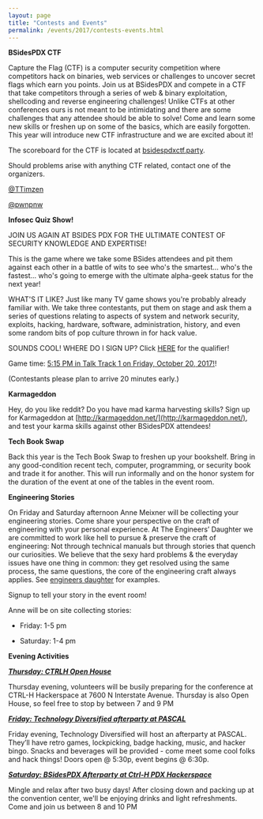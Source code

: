 ```yaml
---
layout: page
title: "Contests and Events"
permalink: /events/2017/contests-events.html
---
```


**BSidesPDX CTF**

Capture the Flag (CTF) is a computer security competition where competitors hack on binaries, web services or challenges to uncover secret flags which earn you points. Join us at BSidesPDX and compete in a CTF that take competitors through a series of web & binary exploitation, shellcoding and reverse engineering challenges! Unlike CTFs at other conferences ours is not meant to be intimidating and there are some challenges that any attendee should be able to solve! Come and learn some new skills or freshen up on some of the basics, which are easily forgotten. This year will introduce new CTF infrastructure and we are excited about it!

The scoreboard for the CTF is located at [bsidespdxctf.party](https://bsidespdxctf.party).

Should problems arise with anything CTF related, contact one of the organizers.

[@TTimzen](https://twitter.com/ttimzen)

[@pwnpnw](https://twitter.com/pwnpnw)

<a name="Quiz"></a>
**Infosec Quiz Show!**

JOIN US AGAIN AT BSIDES PDX FOR THE ULTIMATE CONTEST OF SECURITY KNOWLEDGE AND EXPERTISE!

This is the game where we take some BSides attendees and pit them against each other in a battle of wits to see who's the smartest... who's the fastest... who's going to emerge with the ultimate alpha-geek status for the next year!

WHAT'S IT LIKE?
Just like many TV game shows you're probably already familiar with.  We take three contestants, put them on stage and ask them a series of questions relating to aspects of system and network security, exploits, hacking, hardware, software, administration, history, and even some random bits of pop culture thrown in for hack value.

SOUNDS COOL! WHERE DO I SIGN UP?
Click [HERE](https://docs.google.com/forms/d/e/1FAIpQLScAQ12Ku5EBNwwx_jNJQk675MUw8w0CL0HXjZxQaQPlfOAr6w/viewform) for the qualifier!

Game time: [5:15 PM in Talk Track 1 on Friday, October 20, 2017!](https://bsidespdx.org/events/2017/schedule.html)!

(Contestants please plan to arrive 20 minutes early.)

**Karmageddon**

Hey, do you like reddit?  Do you have mad karma harvesting skills?  Sign up for Karmageddon at [http://karmageddon.net/](http://karmageddon.net/), and test your karma skills against other BSidesPDX attendees!

**Tech Book Swap**

Back this year is the Tech Book Swap to freshen up your bookshelf. Bring in any good-condition recent tech, computer, programming, or security book and trade it for another. This will run informally and on the honor system for the duration of the event at one of the tables in the event room.

**Engineering Stories**

On Friday and Saturday afternoon Anne Meixner will be collecting your engineering stories.  Come share your perspective on the craft of engineering with your personal experience. At The Engineers’ Daughter we are committed to work like hell to pursue & preserve the craft of engineering: Not through technical manuals but through stories that quench our curiosities. We believe that the sexy hard problems & the everyday issues have one thing in common: they get resolved using the same process, the same questions, the core of the engineering craft always applies. See [engineers daughter](http://www.engineersdaughter.org/engage/their-stories/) for examples.

Signup to tell your story in the event room!

Anne will be on site collecting stories:

- Friday: 1-5 pm

- Saturday: 1-4 pm


**Evening Activities**

<a name="Thursday"></a>
***[Thursday: CTRLH Open House](https://www.meetup.com/CTRL-H/events/244016711/)***

Thursday evening, volunteers will be busily preparing for the conference at CTRL-H Hackerspace at 7600 N Interstate Avenue. Thursday is also Open House, so feel free to stop by between 7 and 9 PM

<a name="Friday"></a>
***[Friday: Technology Diversified afterparty at PASCAL](https://www.meetup.com/pascalhackerspace/events/244194792/)***

Friday evening, Technology Diversified will host an afterparty at PASCAL. They’ll have retro games, lockpicking, badge hacking, music, and hacker bingo. Snacks and beverages will be provided - come meet some cool folks and hack things! Doors open @ 5:30p, event begins @ 6:30p.

<a name="Saturday"></a>
***[Saturday: BSidesPDX Afterparty at Ctrl-H PDX Hackerspace](http://pdxhackerspace.org/)***

Mingle and relax after two busy days! After closing down and packing up at the convention center, we'll be enjoying drinks and light refreshments. Come and join us between 8 and 10 PM

